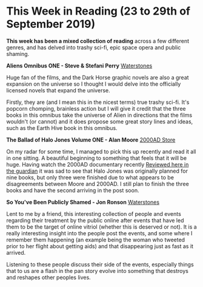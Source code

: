 # This Week in Reading (23 to 29th of September 2019)

**This week has been a mixed collection of reading** across a few different genres, and has delved into trashy sci-fi, epic space opera and public shaming.

**Aliens Omnibus ONE - Steve & Stefani Perry** [Waterstones](https://www.waterstones.com/book/the-complete-aliens-omnibus-volume-1/steve-perry/stephani-perry/9781783299010)

Huge fan of the films, and the Dark Horse graphic novels are also a great expansion on the universe so I thought I would delve into the officially licensed novels that expand the universe.

Firstly, they are (and I mean this in the nicest terms) true trashy sci-fi.  It's popcorn chomping, brainless action but I will give it credit that the three books in this omnibus take the universe of Alien in directions that the films wouldn't (or cannot) and it does propose some great story lines and ideas, such as the Earth Hive book in this omnibus.

**The Ballad of Halo Jones Volume ONE - Alan Moore** [2000AD Store](https://shop.2000ad.com/catalogue/GRN627)

On my radar for some time, I managed to pick this up recently and read it all in one sitting.  A beautiful beginning to something that feels that it will be huge.  Having watch the 2000AD documentary recently [Reviewed here in the guardian](https://www.theguardian.com/film/2015/dec/03/future-shock-the-story-of-2000ad-review-comic-judge-dredd) it was sad to see that Halo Jones was originally planned for nine books, but only three were finished due to what appears to be disagreements between Moore and 2000AD. I still plan to finish the three books and have the second arriving in the post soon.

**So You've Been Publicly Shamed - Jon Ronson** [Waterstones](https://www.waterstones.com/book/so-youve-been-publicly-shamed/jon-ronson/9780330492294)

Lent to me by a friend, this interesting collection of people and events regarding their treatment by the public online after events that have led them to be the target of online vitriol (whether this is deserved or not).  It is a really interesting insight into the people post the events, and some where I remember them happening (an example being the woman who tweeted prior to her flight about getting aids) and that disappearing just as fast as it arrived.

Listening to these people discuss their side of the events, especially things that to us are a flash in the pan story evolve into something that destroys and reshapes other peoples lives.
